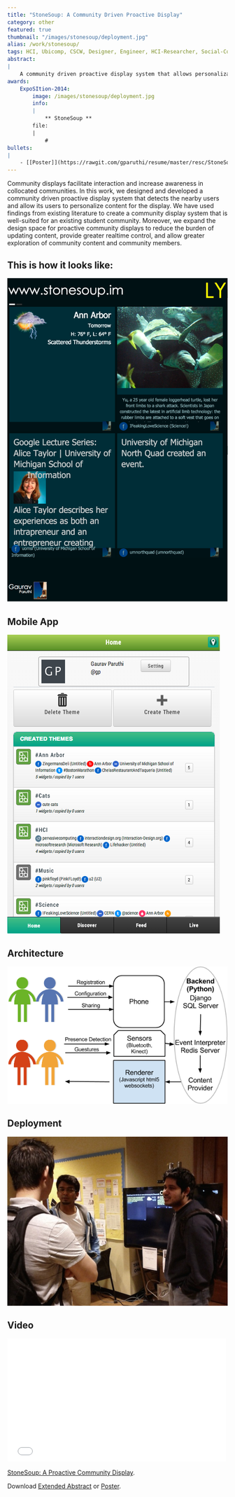 ```yaml
---
title: "StoneSoup: A Community Driven Proactive Display"
category: other
featured: true
thumbnail: "/images/stonesoup/deployment.jpg"
alias: /work/stonesoup/
tags: HCI, Ubicomp, CSCW, Designer, Engineer, HCI-Researcher, Social-Computing
abstract:
|
    A community driven proactive display system that allows personalization of content.
awards:
    ExpoSItion-2014:
        image: /images/stonesoup/deployment.jpg
        info: 
        |   
            ** StoneSoup **
        file:
        |
            #
bullets:
|
    - [[Poster]](https://rawgit.com/gparuthi/resume/master/resc/StoneSoupPoster.pdf) [[Extended Abstract]](https://rawgit.com/gparuthi/resume/master/resc/StoneSoup_ExtendedAbstract.pdf)
---
```

Community displays facilitate interaction and increase awareness in collocated communities. In this work, we designed and developed a community driven proactive display system that detects the nearby users and allow its users to personalize content for the display. We have used findings from existing literature to create a community display system that is well-suited for an existing student community. Moreover, we expand the design space for proactive community displays to reduce the burden of updating content, provide greater realtime control, and allow greater exploration of community content and community members. 



## This is how it looks like:
<p><img width="600" src="/images/stonesoup/StoneSoup_renderer.png" alt="Renderer"></p>

## Mobile App
<p><img src="/images/stonesoup/StoneSoup_mobile.png" alt="mobile"></p>

## Architecture
<p><img src="/images/stonesoup/StoneSoup_architecture.png" alt="Architecture of our application."></p>

## Deployment
<p><img width="600" src="/images/stonesoup/deployment.jpg" alt="Deployment."></p>

## Video
<iframe src="//player.vimeo.com/video/106542992" width="500" height="281" frameborder="0" webkitallowfullscreen mozallowfullscreen allowfullscreen></iframe> 
<p><a href="http://vimeo.com/106542992">StoneSoup: A Proactive Community Display</a>.</p>

Download <a href="/files/stonesoup_extended_abstract.pdf">Extended Abstract</a> or <a href="/files/StoneSoupPoster_v5.pdf">Poster</a>.
